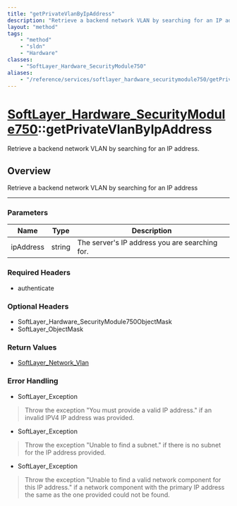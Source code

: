 ```yaml
---
title: "getPrivateVlanByIpAddress"
description: "Retrieve a backend network VLAN by searching for an IP address"
layout: "method"
tags:
    - "method"
    - "sldn"
    - "Hardware"
classes:
    - "SoftLayer_Hardware_SecurityModule750"
aliases:
    - "/reference/services/softlayer_hardware_securitymodule750/getPrivateVlanByIpAddress"
---
```

# [SoftLayer_Hardware_SecurityModule750](/reference/services/SoftLayer_Hardware_SecurityModule750)::getPrivateVlanByIpAddress

Retrieve a backend network VLAN by searching for an IP address.


## Overview 
Retrieve a backend network VLAN by searching for an IP address 

-----

### Parameters 
|Name | Type | Description |
| --- | --- | --- |
|ipAddress| string| The server's IP address you are searching for.|


### Required Headers
* authenticate


### Optional Headers
* SoftLayer_Hardware_SecurityModule750ObjectMask
* SoftLayer_ObjectMask

### Return Values
* <a href='/reference/datatypes/SoftLayer_Network_Vlan'>SoftLayer_Network_Vlan </a>



### Error Handling

* SoftLayer_Exception 

> Throw the exception "You must provide a valid IP address." if an invalid IPV4 IP address was provided. 

* SoftLayer_Exception 

> Throw the exception "Unable to find a subnet." if there is no subnet for the IP address provided. 

* SoftLayer_Exception 

> Throw the exception "Unable to find a valid network component for this IP address." if a network component with the primary IP address the same as the one provided could not be found. 



